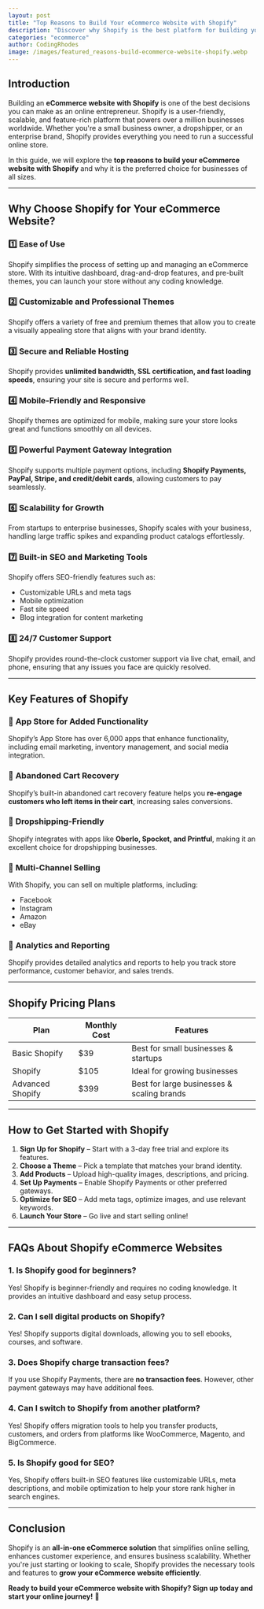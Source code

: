 ```yaml
---
layout: post
title: "Top Reasons to Build Your eCommerce Website with Shopify"
description: "Discover why Shopify is the best platform for building your eCommerce website. Learn about its features, benefits, and why businesses choose Shopify."
categories: "ecommerce"
author: CodingRhodes
image: /images/featured_reasons-build-ecommerce-website-shopify.webp
---
```


## Introduction

Building an **eCommerce website with Shopify** is one of the best decisions you can make as an online entrepreneur. Shopify is a user-friendly, scalable, and feature-rich platform that powers over a million businesses worldwide. Whether you're a small business owner, a dropshipper, or an enterprise brand, Shopify provides everything you need to run a successful online store.

In this guide, we will explore the **top reasons to build your eCommerce website with Shopify** and why it is the preferred choice for businesses of all sizes.

---

## Why Choose Shopify for Your eCommerce Website?

### 1️⃣ **Ease of Use**
Shopify simplifies the process of setting up and managing an eCommerce store. With its intuitive dashboard, drag-and-drop features, and pre-built themes, you can launch your store without any coding knowledge.

### 2️⃣ **Customizable and Professional Themes**
Shopify offers a variety of free and premium themes that allow you to create a visually appealing store that aligns with your brand identity.

### 3️⃣ **Secure and Reliable Hosting**
Shopify provides **unlimited bandwidth, SSL certification, and fast loading speeds**, ensuring your site is secure and performs well.

### 4️⃣ **Mobile-Friendly and Responsive**
Shopify themes are optimized for mobile, making sure your store looks great and functions smoothly on all devices.

### 5️⃣ **Powerful Payment Gateway Integration**
Shopify supports multiple payment options, including **Shopify Payments, PayPal, Stripe, and credit/debit cards**, allowing customers to pay seamlessly.

### 6️⃣ **Scalability for Growth**
From startups to enterprise businesses, Shopify scales with your business, handling large traffic spikes and expanding product catalogs effortlessly.

### 7️⃣ **Built-in SEO and Marketing Tools**
Shopify offers SEO-friendly features such as:
- Customizable URLs and meta tags
- Mobile optimization
- Fast site speed
- Blog integration for content marketing

### 8️⃣ **24/7 Customer Support**
Shopify provides round-the-clock customer support via live chat, email, and phone, ensuring that any issues you face are quickly resolved.

---

## Key Features of Shopify

<ins class="adsbygoogle"
     style="display:block"
     data-ad-client="ca-pub-2784742237479601"
     data-ad-slot="3760872290"
     data-ad-format="auto"
     data-full-width-responsive="true"></ins>
<script>
     (adsbygoogle = window.adsbygoogle || []).push({});
</script>

### 🔹 **App Store for Added Functionality**
Shopify’s App Store has over 6,000 apps that enhance functionality, including email marketing, inventory management, and social media integration.

### 🔹 **Abandoned Cart Recovery**
Shopify’s built-in abandoned cart recovery feature helps you **re-engage customers who left items in their cart**, increasing sales conversions.

### 🔹 **Dropshipping-Friendly**
Shopify integrates with apps like **Oberlo, Spocket, and Printful**, making it an excellent choice for dropshipping businesses.

### 🔹 **Multi-Channel Selling**
With Shopify, you can sell on multiple platforms, including:
- Facebook
- Instagram
- Amazon
- eBay

### 🔹 **Analytics and Reporting**
Shopify provides detailed analytics and reports to help you track store performance, customer behavior, and sales trends.

---

## Shopify Pricing Plans

| Plan | Monthly Cost | Features |
|------|-------------|----------|
| Basic Shopify | $39 | Best for small businesses & startups |
| Shopify | $105 | Ideal for growing businesses |
| Advanced Shopify | $399 | Best for large businesses & scaling brands |

---

## How to Get Started with Shopify

1. **Sign Up for Shopify** – Start with a 3-day free trial and explore its features.
2. **Choose a Theme** – Pick a template that matches your brand identity.
3. **Add Products** – Upload high-quality images, descriptions, and pricing.
4. **Set Up Payments** – Enable Shopify Payments or other preferred gateways.
5. **Optimize for SEO** – Add meta tags, optimize images, and use relevant keywords.
6. **Launch Your Store** – Go live and start selling online!

---

## FAQs About Shopify eCommerce Websites

<ins class="adsbygoogle"
     style="display:block"
     data-ad-client="ca-pub-2784742237479601"
     data-ad-slot="3760872290"
     data-ad-format="auto"
     data-full-width-responsive="true"></ins>
<script>
     (adsbygoogle = window.adsbygoogle || []).push({});
</script>

### 1. Is Shopify good for beginners?
Yes! Shopify is beginner-friendly and requires no coding knowledge. It provides an intuitive dashboard and easy setup process.

### 2. Can I sell digital products on Shopify?
Yes! Shopify supports digital downloads, allowing you to sell ebooks, courses, and software.

### 3. Does Shopify charge transaction fees?
If you use Shopify Payments, there are **no transaction fees**. However, other payment gateways may have additional fees.

### 4. Can I switch to Shopify from another platform?
Yes! Shopify offers migration tools to help you transfer products, customers, and orders from platforms like WooCommerce, Magento, and BigCommerce.

### 5. Is Shopify good for SEO?
Yes, Shopify offers built-in SEO features like customizable URLs, meta descriptions, and mobile optimization to help your store rank higher in search engines.

---

## Conclusion

Shopify is an **all-in-one eCommerce solution** that simplifies online selling, enhances customer experience, and ensures business scalability. Whether you're just starting or looking to scale, Shopify provides the necessary tools and features to **grow your eCommerce website efficiently**.

**Ready to build your eCommerce website with Shopify? Sign up today and start your online journey!** 🚀
